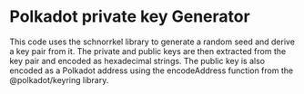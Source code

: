 # Polkadot private key Generator

This code uses the schnorrkel library to generate a random seed and derive a key pair from it. The private and public keys are then extracted from the key pair and encoded as hexadecimal strings. The public key is also encoded as a Polkadot address using the encodeAddress function from the @polkadot/keyring library.
